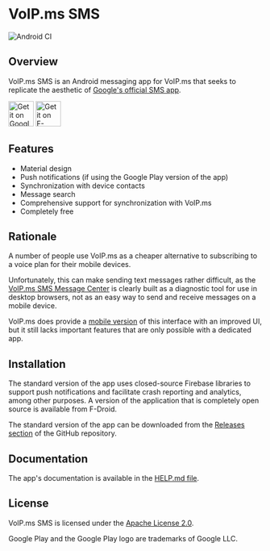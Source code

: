 # VoIP.ms SMS #

![Android CI](https://github.com/michaelkourlas/voipms-sms-client/workflows/Android%20CI/badge.svg)

## Overview ##

VoIP.ms SMS is an Android messaging app for VoIP.ms that seeks to replicate the aesthetic of [Google's official SMS app](https://play.google.com/store/apps/details?id=com.google.android.apps.messaging).

[<img src="https://play.google.com/intl/en_us/badges/static/images/badges/en_badge_web_generic.png"
    alt="Get it on Google Play"
    height="50">](https://play.google.com/store/apps/details?id=net.kourlas.voipms_sms)
[<img src="https://fdroid.gitlab.io/artwork/badge/get-it-on.png"
    alt="Get it on F-Droid"
    height="50">](https://f-droid.org/packages/net.kourlas.voipms_sms)

## Features ##

* Material design
* Push notifications (if using the Google Play version of the app)
* Synchronization with device contacts
* Message search
* Comprehensive support for synchronization with VoIP.ms
* Completely free

## Rationale ##

A number of people use VoIP.ms as a cheaper alternative to subscribing to a voice plan for their mobile devices.

Unfortunately, this can make sending text messages rather difficult, as the [VoIP.ms SMS Message Center](https://voip.ms/m/sms.php) is clearly built as a diagnostic tool for use in desktop browsers, not as an easy way to send and receive messages on a mobile device.

VoIP.ms does provide a [mobile version](https://sms.voip.ms/) of this interface with an improved UI, but it still lacks important features that are only possible with a dedicated app.

## Installation ##

The standard version of the app uses closed-source Firebase libraries to support push notifications and facilitate crash reporting and analytics, among other purposes. A version of the application that is completely open source is available from F-Droid.

The standard version of the app can be downloaded from the [Releases section](https://github.com/michaelkourlas/voipms-sms-client/releases) of the GitHub repository.

## Documentation ##

The app's documentation is available in the [HELP.md file](https://github.com/michaelkourlas/voipms-sms-client/blob/master/HELP.md).

## License ##

VoIP.ms SMS is licensed under the [Apache License 2.0](http://www.apache.org/licenses/LICENSE-2.0).

Google Play and the Google Play logo are trademarks of Google LLC.
